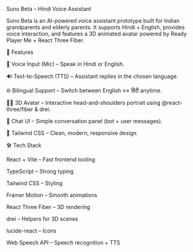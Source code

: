 Suno Beta – Hindi Voice Assistant

Suno Beta is an AI-powered voice assistant prototype built for Indian grandparents and elderly parents.
It supports Hindi + English, provides voice interaction, and features a 3D animated avatar powered by Ready Player Me + React Three Fiber.

🚀 Features

🎤 Voice Input (Mic) – Speak in Hindi or English.

🔊 Text-to-Speech (TTS) – Assistant replies in the chosen language.

🌐 Bilingual Support – Switch between English ↔ हिंदी anytime.

🧑‍🤖 3D Avatar – Interactive head-and-shoulders portrait using @react-three/fiber & drei.

💬 Chat UI – Simple conversation panel (bot + user messages).

🎨 Tailwind CSS – Clean, modern, responsive design.

🛠️ Tech Stack

React + Vite
 – Fast frontend tooling

TypeScript
 – Strong typing

Tailwind CSS
 – Styling

Framer Motion
 – Smooth animations

React Three Fiber
 – 3D rendering

drei
 – Helpers for 3D scenes

lucide-react
 – Icons

Web Speech API – Speech recognition + TTS
